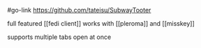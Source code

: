 #go-link https://github.com/tateisu/SubwayTooter

full featured [[fedi client]] works with [[pleroma]] and [[misskey]]

supports multiple tabs open at once